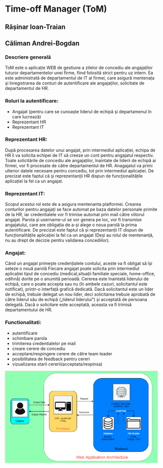 # Time-off Manager (ToM)

## Rășinar Ioan-Traian

## Căliman Andrei-Bogdan

### Descriere generală

ToM este o aplicație WEB de gestiune a zilelor de concediu ale angajaților tuturor departamentelor unei firme, fiind folosită strict pentru uz intern.
Ea este administrată de departamentul de IT al firmei, care asigură mentenața și înregistrarea de conturi de autentificare ale angajaților, solicitate de departamentul de HR.

### Roluri la autentificare:

-   Angajat (pentru care se cunoaște liderul de echipă și departamenul în care lucrează)
-   Reprezentant HR
-   Reprezentant IT

### Reprezentant HR:

După procesarea datelor unui angajat, prin intermediul aplicației, echipa de HR îi va solicita echipei de IT să creeze un cont pentru angajatul respectiv.
Toate solicitările de concediu ale angajaților, înaintate de liderii de echipă ai firmei, vor fi procesate de către departamentul de HR. Anagajatul va primi ulterior datele necesare pentru concediu, tot prin intermediul aplicației.
De precizat este faptul că și reprezentanții HR dispun de funcționalitățile aplicației la fel ca un angajat.

### Reprezentant IT:

Scopul acestui rol este de a asigura mentenanta platformei.
Crearea conturilor pentru angajați se face automat pe baza datelor personale primite de la HR, iar credentialele vor fi trimise automat prin mail către viitorul angajat. Parola și username-ul se vor genera pe loc, vor fi transmise angajatului, care are obligația de a-și alege o noua parolă la prima autentificare.
De precizat este faptul că și reprezentanții IT dispun de funcționalitățile aplicației la fel ca un angajat (Deși au rolul de mentenanță, nu au drept de decizie pentru validarea concediilor).

### Angajat:

Când un angajat primește credențialele contului, aceste va fi obligat să își seteze o nouă parolă
Fiecare angajat poate solicita prin intermediul aplicației tipul de concediu (medical,situații familiale speciale, home-office, odihnă) dorite pe o anumită perioadă. Cererea este înaintată liderului de echipă, care o poate accepta sau nu (în ambele cazuri, solicitantul este notificat), printr-o interfață grafică dedicată. Dacă solicitantul este un lider de echipă, trebuie delegat un nou lider, deci solicitarea trebuie aprobată de către liderul său de echipă („liderul liderului”) și acceptată de persoana delegată. Dacă o solicitare este acceptată, aceasta va fi trimisă departamentului de HR.

### Functionalitati:

-   autentificare
-   schimbare parola
-   trimiterea credentialelor pe mail
-   creare cerere de concediu
-   acceptare/respingere cerere de către team leader
-   posibilitatea de feedback pentru cereri
-   vizualizarea starii cererii(acceptata/respinsa)

![](/Architecture.png)
